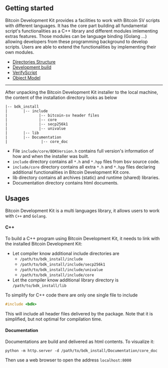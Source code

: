 ## Getting started

Bitcoin Development Kit provides a facilities to work with Bitcoin SV scripts with different languages. It has the core part building all fundamental script's functionalities as a C++ library and different modules imlementing extras features. Those modules can be language binding (Golang ...) allowing developers from these programming background to develop scripts. Users are able to extend the functionalities by implementing their own modules.

- [Directories Structure](directories.md)
- [Development build](build.md)
- [VerifyScript](verify_script.md)
- [Object Model](ObjectModel.md)

---

After unpacking the Bitcoin Development Kit installer to the local machine, the content of the installation directory looks as below

```
|-- bdk_install
|       |-- include
|              |-- bitcoin-sv header files
|              |-- core
|              |-- secp256k1
|              |-- univalue
|       |-- lib
|       |-- Documentation
|               |-- core_doc
```

- File `include/core/BDKVersion.h` contains full version's information of how and when the installer was built.
- `include` directory contains all `*.h` and `*.hpp` files from bsv source code.
- `include/core` directory contains all extra `*.h` and `*.hpp` files declaring additional functionalities in Bitcoin Development Kit core.
- lib directory contains all archives (static) and runtime (shared) libraries.
- Documentation directory contains html documents.

## Usages
Bitcoin Development Kit is a multi languages library, it allows users to work with `C++` and `Golang`.

#### C++
To build a C++ program using Bitcoin Development Kit, it needs to link with the installed Bitcoin Development Kit:

- Let compiler know additional include directories are
    - `/path/to/bdk_install/include`
    - `/path/to/bdk_install/include/secp256k1`
    - `/path/to/bdk_install/include/univalue`
    - `/path/to/bdk_install/include/core`
- Let the compiler know additional library directory is `/path/to/bdk_install/lib`

To simplify for C++ code there are only one single file to include
```c++
#include <bdk>
```
This will include all header files delivered by the package. Note that it is simplified, but not optimal for compilation time.

#### Documentation
Documentations are build and delivered as html contents. To visualize it:
```
python -m http.server -d /path/to/bdk_install/Documentation/core_doc
```
Then use a web browser to open the address `localhost:8000`
